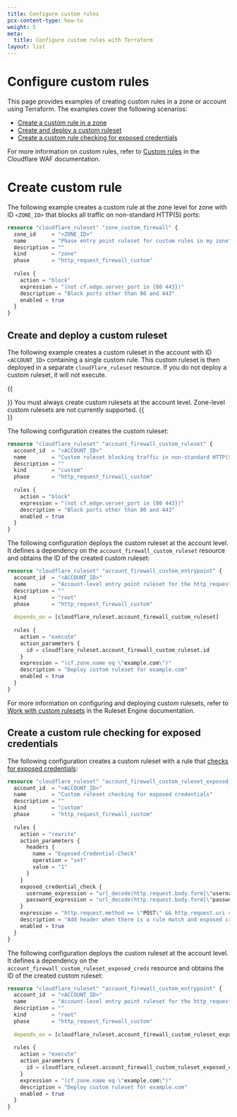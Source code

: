 ```yaml
---
title: Configure custom rules
pcx-content-type: how-to
weight: 5
meta:
  title: Configure custom rules with Terraform
layout: list
---
```


# Configure custom rules

This page provides examples of creating custom rules in a zone or account using Terraform. The examples cover the following scenarios:

* [Create a custom rule in a zone](#create-custom-rule)
* [Create and deploy a custom ruleset](#create-and-deploy-a-custom-ruleset)
* [Create a custom rule checking for exposed credentials](#create-a-custom-rule-checking-for-exposed-credentials)

For more information on custom rules, refer to [Custom rules](/waf/custom-rules/) in the Cloudflare WAF documentation.

# Create custom rule

The following example creates a custom rule at the zone level for zone with ID `<ZONE_ID>` that blocks all traffic on non-standard HTTP(S) ports:

```tf
resource "cloudflare_ruleset" "zone_custom_firewall" {
  zone_id     = "<ZONE_ID>"
  name        = "Phase entry point ruleset for custom rules in my zone"
  description = ""
  kind        = "zone"
  phase       = "http_request_firewall_custom"
 
  rules {
    action = "block"
    expression = "(not cf.edge.server_port in {80 443})"
    description = "Block ports other than 80 and 443"
    enabled = true
  }
}
```

## Create and deploy a custom ruleset

The following example creates a custom ruleset in the account with ID `<ACCOUNT_ID>` containing a single custom rule. This custom ruleset is then deployed in a separate `cloudflare_ruleset` resource. If you do not deploy a custom ruleset, it will not execute.

{{<Aside type="warning">}}
You must always create custom rulesets at the account level. Zone-level custom rulesets are not currently supported.
{{</Aside>}}

The following configuration creates the custom ruleset:

```tf
resource "cloudflare_ruleset" "account_firewall_custom_ruleset" {
  account_id  = "<ACCOUNT_ID>"
  name        = "Custom ruleset blocking traffic in non-standard HTTP(S) ports"
  description = ""
  kind        = "custom"
  phase       = "http_request_firewall_custom"
 
  rules {
    action = "block"
    expression = "(not cf.edge.server_port in {80 443})"
    description = "Block ports other than 80 and 443"
    enabled = true
  }
}
```

The following configuration deploys the custom ruleset at the account level. It defines a dependency on the `account_firewall_custom_ruleset` resource and obtains the ID of the created custom ruleset:

```tf
resource "cloudflare_ruleset" "account_firewall_custom_entrypoint" {
  account_id  = "<ACCOUNT_ID>"
  name        = "Account-level entry point ruleset for the http_request_firewall_custom phase deploying a custom ruleset"
  description = ""
  kind        = "root"
  phase       = "http_request_firewall_custom"
 
  depends_on = [cloudflare_ruleset.account_firewall_custom_ruleset]
 
  rules {
    action = "execute"
    action_parameters {
      id = cloudflare_ruleset.account_firewall_custom_ruleset.id
    }
    expression = "(cf.zone.name eq \"example.com\")"
    description = "Deploy custom ruleset for example.com"
    enabled = true
  }
}
```

For more information on configuring and deploying custom rulesets, refer to [Work with custom rulesets](/ruleset-engine/custom-rulesets/) in the Ruleset Engine documentation.

## Create a custom rule checking for exposed credentials

The following configuration creates a custom ruleset with a rule that [checks for exposed credentials](/waf/exposed-credentials-check/configure-api/#create-a-custom-rule-checking-for-exposed-credentials):

```tf
resource "cloudflare_ruleset" "account_firewall_custom_ruleset_exposed_creds" {
  account_id  = "<ACCOUNT_ID>"
  name        = "Custom ruleset checking for exposed credentials"
  description = ""
  kind        = "custom"
  phase       = "http_request_firewall_custom"
 
  rules {
    action = "rewrite"
    action_parameters {
      headers {
        name = "Exposed-Credential-Check"
        operation = "set"
        value = "1"
      }
    }
    exposed_credential_check {
      username_expression = "url_decode(http.request.body.form[\"username\"][0])"
      password_expression = "url_decode(http.request.body.form[\"password\"][0])"
    }
    expression = "http.request.method == \"POST\" && http.request.uri == \"/login.php\""
    description = "Add header when there is a rule match and exposed credentials are detected"
    enabled = true
  }
}
```

The following configuration deploys the custom ruleset at the account level. It defines a dependency on the `account_firewall_custom_ruleset_exposed_creds` resource and obtains the ID of the created custom ruleset:

```tf
resource "cloudflare_ruleset" "account_firewall_custom_entrypoint" {
  account_id  = "<ACCOUNT_ID>"
  name        = "Account-level entry point ruleset for the http_request_firewall_custom phase deploying a custom ruleset checking for exposed credentials"
  description = ""
  kind        = "root"
  phase       = "http_request_firewall_custom"
 
  depends_on = [cloudflare_ruleset.account_firewall_custom_ruleset_exposed_creds]
 
  rules {
    action = "execute"
    action_parameters {
      id = cloudflare_ruleset.account_firewall_custom_ruleset_exposed_creds.id
    }
    expression = "(cf.zone.name eq \"example.com\")"
    description = "Deploy custom ruleset for example.com"
    enabled = true
  }
}
```
